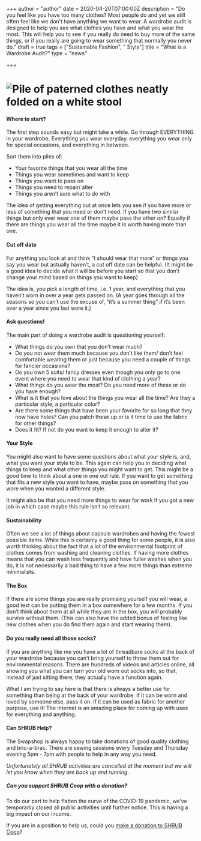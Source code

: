 +++
author = "author"
date = 2020-04-20T07:00:00Z
description = "Do you feel like you have too many clothes? Most people do and yet we still often feel like we don’t have anything we want to wear. A wardrobe audit is designed to help you see what clothes you have and what you wear the most. This will help you to see if you really do need to buy more of the same things, or if you really are going to wear something that normally you never do."
draft = true
tags = ["Sustainable Fashion", " Style"]
title = "What is a Wardrobe Audit?"
type = "news"

+++
# ![Pile of paterned clothes neatly folded on a white stool](https://res.cloudinary.com/shrub-co-op/image/upload/v1587176094/shrubcoop.org/media/photo-by_-victoria-strukovskaya-unsplash_com_wdp339.jpg "Discarded pile of clothes")

#### Where to start?

The first step sounds easy but might take a while. Go through EVERYTHING in your wardrobe. Everything you wear everyday, everything you wear only for special occasions, and everything in between.

Sort them into piles of:

* Your favorite things that you wear all the time
* Things you wear sometimes and want to keep
* Things you want to pass on
* Things you need to repair/ alter
* Things you aren’t sure what to do with

The idea of getting everything out at once lets you see if you have more or less of something that you need or don’t need. If you have two similar things but only ever wear one of them maybe pass the other on? Equally if there are things you wear all the time maybe it is worth having more than one.

#### Cut off date

For anything you look at and think “I should wear that more” or things you say you wear but actually haven’t, a cut off date can be helpful. (It might be a good idea to decide what it will be before you start so that you don’t change your mind based on things you want to keep)

The idea is, you pick a length of time, i.e. 1 year, and everything that you haven’t worn in over a year gets passed on. (A year goes through all the seasons so you can’t use the excuse of, “it’s a summer thing” if it’s been over a year since you last wore it.)

#### Ask questions!

The main part of doing a wardrobe audit is questioning yourself:

* What things do you own that you don’t wear much?
* Do you not wear them much because you don’t like them/ don’t feel comfortable wearing them or just because you need a couple of things for fancier occasions?
* Do you own 5 suits/ fancy dresses even though you only go to one event where you need to wear that kind of clothing a year?
* What things do you wear the most? Do you need more of these or do you have enough?
* What is it that you love about the things you wear all the time? Are they a particular style, a particular color?
* Are there some things that have been your favorite for so long that they now have holes? Can you patch these up or is it time to use the fabric for other things?
* Does it fit? If not do you want to keep it enough to alter it?

#### Your Style

You might also want to have some questions about what your style is, and, what you want your style to be. This again can help you in deciding what things to keep and what other things you might want to get. This might be a good time to think about a one in one out rule. If you want to get something that fits a new style you want to have, maybe pass on something that you wore when you wanted a different style.

It might also be that you need more things to wear for work if you got a new job in which case maybe this rule isn’t so relevant.

#### Sustainability

Often we see a lot of things about capsule wardrobes and having the fewest possible items. While this is certainly a good thing for some people, it is also worth thinking about the fact that a lot of the environmental footprint of clothes comes from washing and cleaning clothes. If having more clothes means that you can wash less frequently and have fuller washes when you do, it is not necessarily a bad thing to have a few more things than extreme minimalists.

#### The Box

If there are some things you are really promising yourself you will wear, a good test can be putting them in a box somewhere for a few months. If you don’t think about them at all while they are in the box, you will probably survive without them. (This can also have the added bonus of feeling like new clothes when you do find them again and start wearing them).

#### Do you really need all those socks?

If you are anything like me you have a lot of threadbare socks at the back of your wardrobe because you can’t bring yourself to throw them out for environmental reasons. There are hundreds of videos and articles online, all showing you what you can turn your old worn out socks into, so that, instead of just sitting there, they actually have a function again.

What I am trying to say here is that there is always a better use for something than being at the back of your wardrobe. If it can be worn and loved by someone else, pass it on. If it can be used as fabric for another purpose, use it! The internet is an amazing place for coming up with uses for everything and anything.

#### Can SHRUB Help?

The Swapshop is always happy to take donations of good quality clothing and bric-a-brac. There are sewing sessions every Tuesday and Thursday evening 5pm - 7pm with people to help in any way you need.

_Unfortunately all SHRUB activities are cancelled at the moment but we will let you know when they are back up and running._

##### Can you support SHRUB Coop with a donation?

To do our part to help flatten the curve of the COVID-19 pandemic, we’ve temporarily closed all public activities until further notice. This is having a big impact on our income.

If you are in a position to help us, could you [make a donation to SHRUB Coop](https://www.shrubcoop.org/donate/)?